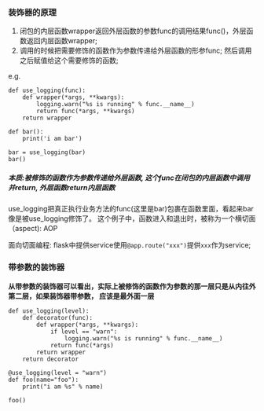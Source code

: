 ### 装饰器的原理

1. 闭包的内层函数wrapper返回外层函数的参数func的调用结果func()，外层函数返回内层函数wrapper; 
2. 调用的时候把需要修饰的函数作为参数传递给外层函数的形参func; 然后调用之后赋值给这个需要修饰的函数;

e.g. 
```
def use_logging(func):
    def wrapper(*args, **kwargs):
        logging.warn("%s is running" % func.__name__)
        return func(*args, **kwargs)
    return wrapper
    
def bar():
    print('i am bar')
    
bar = use_logging(bar)
bar()
```
##### 本质:被修饰的函数作为参数传递给外层函数, 这个func在闭包的内层函数中调用并return, 外层函数return内层函数

use_logging把真正执行业务方法的func(这里是bar)包裹在函数里面，看起来bar像是被use_logging修饰了。
这个例子中，函数进入和退出时，被称为一个横切面（aspect): AOP

面向切面编程: flask中提供service使用```@app.route("xxx")```提供```xxx```作为service;

### 带参数的装饰器

**从带参数的装饰器可以看出，实际上被修饰的函数作为参数的那一层只是从内往外第二层，如果装饰器带参数，
应该是最外面一层**

```
def use_logging(level):
    def decorator(func):
        def wrapper(*args, **kwargs):
            if level == "warn":
                logging.warn("%s is running" % func.__name__)
            return func(*args)
        return wrapper
    return decorator
    
@use_logging(level = "warn")
def foo(name="foo"):
    print("i am %s" % name)

foo()
```

